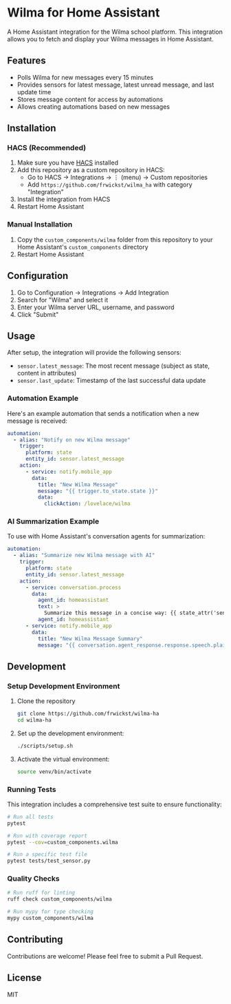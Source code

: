 # Wilma for Home Assistant

A Home Assistant integration for the Wilma school platform. This integration allows you to fetch and display your Wilma messages in Home Assistant.

## Features

- Polls Wilma for new messages every 15 minutes
- Provides sensors for latest message, latest unread message, and last update time
- Stores message content for access by automations
- Allows creating automations based on new messages

## Installation

### HACS (Recommended)

1. Make sure you have [HACS](https://hacs.xyz/) installed
2. Add this repository as a custom repository in HACS:
   - Go to HACS → Integrations → ⋮ (menu) → Custom repositories
   - Add `https://github.com/frwickst/wilma_ha` with category "Integration"
3. Install the integration from HACS
4. Restart Home Assistant

### Manual Installation

1. Copy the `custom_components/wilma` folder from this repository to your Home Assistant's `custom_components` directory
2. Restart Home Assistant

## Configuration

1. Go to Configuration → Integrations → Add Integration
2. Search for "Wilma" and select it
3. Enter your Wilma server URL, username, and password
4. Click "Submit"

## Usage

After setup, the integration will provide the following sensors:

- `sensor.latest_message`: The most recent message (subject as state, content in attributes)
- `sensor.last_update`: Timestamp of the last successful data update

### Automation Example

Here's an example automation that sends a notification when a new message is received:

```yaml
automation:
  - alias: "Notify on new Wilma message"
    trigger:
      platform: state
      entity_id: sensor.latest_message
    action:
      - service: notify.mobile_app
        data:
          title: "New Wilma Message"
          message: "{{ trigger.to_state.state }}"
          data:
            clickAction: /lovelace/wilma
```

### AI Summarization Example

To use with Home Assistant's conversation agents for summarization:

```yaml
automation:
  - alias: "Summarize new Wilma message with AI"
    trigger:
      platform: state
      entity_id: sensor.latest_message
    action:
      - service: conversation.process
        data:
          agent_id: homeassistant
          text: >
            Summarize this message in a concise way: {{ state_attr('sensor.latest_message', 'content_markdown') }}
          agent_id: homeassistant
      - service: notify.mobile_app
        data:
          title: "New Wilma Message Summary"
          message: "{{ conversation.agent_response.response.speech.plain.text }}"
```

## Development

### Setup Development Environment

1. Clone the repository
   ```bash
   git clone https://github.com/frwickst/wilma-ha
   cd wilma-ha
   ```

2. Set up the development environment:
   ```bash
   ./scripts/setup.sh
   ```

3. Activate the virtual environment:
   ```bash
   source venv/bin/activate
   ```

### Running Tests

This integration includes a comprehensive test suite to ensure functionality:

```bash
# Run all tests
pytest

# Run with coverage report
pytest --cov=custom_components.wilma

# Run a specific test file
pytest tests/test_sensor.py
```

### Quality Checks

```bash
# Run ruff for linting
ruff check custom_components/wilma

# Run mypy for type checking
mypy custom_components/wilma
```

## Contributing

Contributions are welcome! Please feel free to submit a Pull Request.

## License

MIT
